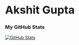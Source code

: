 ### <h1 style="font-size: 36px;">Akshit Gupta</h1>



### My GitHub Stats


[![GitHub Stats](https://github-readme-stats.vercel.app/api?username=Akshit203&show_icons=true&bg_color=ffffff&text_color=000000&random=${Math.random()})](https://github.com/Akshit203)

<!--

### Tech Stack



Programming Languages : Java, JavaScript

 ![Java](https://img.shields.io/badge/Java-007396?style=for-the-badge&logo=java)
 ![JavaScript](https://img.shields.io/badge/JavaScript-F7DF1E?style=for-the-badge&logo=javascript&logoColor=black)



Frontend Development : React Js, HTML, CSS

[![React](https://img.shields.io/badge/React-61DAFB?style=for-the-badge&logo=react&logoColor=white)](https://reactjs.org/)
[![HTML](https://img.shields.io/badge/HTML-E34F26?style=for-the-badge&logo=html5&logoColor=white)](https://developer.mozilla.org/en-US/docs/Web/HTML)
[![CSS](https://img.shields.io/badge/CSS-1572B6?style=for-the-badge&logo=css3&logoColor=white)](https://developer.mozilla.org/en-US/docs/Web/CSS)

-->

<!---
Backend Development : Spring

[![Spring](https://img.shields.io/badge/Spring-6DB33F?style=for-the-badge&logo=spring&logoColor=white)](https://spring.io/) 
-->


<!-- Database :  MySQL

[![MongoDB](https://img.shields.io/badge/MongoDB-47A248?style=for-the-badge&logo=mongodb&logoColor=white)](https://www.mongodb.com/)
[![MySQL](https://img.shields.io/badge/MySQL-4479A1?style=for-the-badge&logo=mysql&logoColor=white)](https://www.mysql.com/) -->




<!--
[![Email](https://img.shields.io/badge/Email-D14836?style=for-the-badge&logo=gmail&logoColor=white)](mailto:akshitgupta2003.ak@gmail.com@example.com)

[![LinkedIn](https://img.shields.io/badge/LinkedIn-0077B5?style=for-the-badge&logo=linkedin&logoColor=white)](https://www.linkedin.com/in/akshit-gupta-5b5889223)

 [![Website](https://img.shields.io/badge/Website-4285F4?style=for-the-badge&logo=google-chrome&logoColor=white)](https://www.yourwebsite.com) -->



